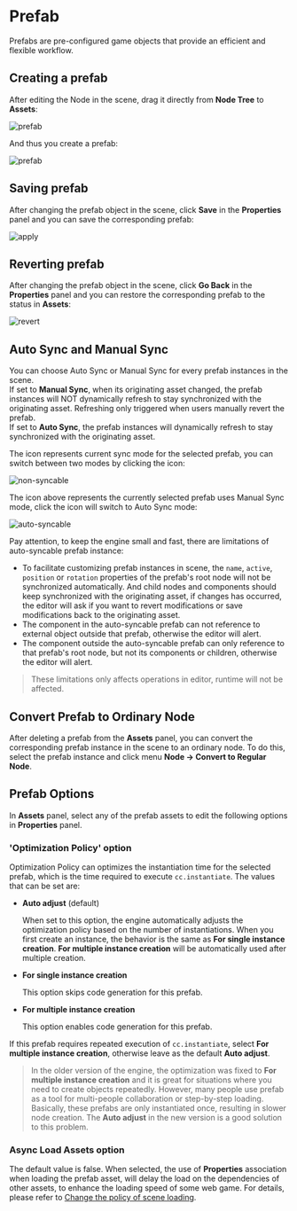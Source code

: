 # Prefab

Prefabs are pre-configured game objects that provide an efficient and flexible workflow.

## Creating a prefab

After editing the Node in the scene, drag it directly from **Node Tree** to **Assets**:

![prefab](prefab/create.png)

And thus you create a prefab:

![prefab](prefab/created.png)

## Saving prefab

After changing the prefab object in the scene, click **Save** in the **Properties** panel and you can save the corresponding prefab:

![apply](prefab/apply.png)

## Reverting prefab

After changing the prefab object in the scene, click **Go Back** in the **Properties** panel and you can restore the corresponding prefab to the status in **Assets**:

![revert](prefab/revert.png)

## Auto Sync and Manual Sync

You can choose Auto Sync or Manual Sync for every prefab instances in the scene.<br>
If set to **Manual Sync**, when its originating asset changed, the prefab instances will NOT dynamically refresh to stay synchronized with the originating asset. Refreshing only triggered when users manually revert the prefab.<br>
If set to **Auto Sync**, the prefab instances will dynamically refresh to stay synchronized with the originating asset.

The icon represents current sync mode for the selected prefab, you can switch between two modes by clicking the icon:

![non-syncable](prefab/non-syncable.png)

The icon above represents the currently selected prefab uses Manual Sync mode, click the icon will switch to Auto Sync mode:

![auto-syncable](prefab/auto-syncable.png)

Pay attention, to keep the engine small and fast, there are limitations of auto-syncable prefab instance:
 - To facilitate customizing prefab instances in scene, the `name`, `active`, `position` or `rotation` properties of the prefab's root node will not be synchronized automatically. And child nodes and components should keep synchronized with the originating asset, if changes has occurred, the editor will ask if you want to revert modifications or save modifications back to the originating asset.
 - The component in the auto-syncable prefab can not reference to external object outside that prefab, otherwise the editor will alert.
 - The component outside the auto-syncable prefab can only reference to that prefab's root node, but not its components or children, otherwise the editor will alert.

> These limitations only affects operations in editor, runtime will not be affected.

## Convert Prefab to Ordinary Node

After deleting a prefab from the **Assets** panel, you can convert the corresponding prefab instance in the scene to an ordinary node. To do this, select the prefab instance and click menu **Node -> Convert to Regular Node**.

## Prefab Options

In **Assets** panel, select any of the prefab assets to edit the following options in **Properties** panel.

### 'Optimization Policy' option

Optimization Policy can optimizes the instantiation time for the selected prefab, which is the time required to execute `cc.instantiate`. The values that can be set are:

 - **Auto adjust** (default)

   When set to this option, the engine automatically adjusts the optimization policy based on the number of instantiations. When you first create an instance, the behavior is the same as **For single instance creation**. **For multiple instance creation** will be automatically used after multiple creation.

 - **For single instance creation**

   This option skips code generation for this prefab.

 - **For multiple instance creation**

   This option enables code generation for this prefab.

If this prefab requires repeated execution of `cc.instantiate`, select **For multiple instance creation**, otherwise leave as the default **Auto adjust**.

> In the older version of the engine, the optimization was fixed to **For multiple instance creation** and it is great for situations where you need to create objects repeatedly. However, many people use prefab as a tool for multi-people collaboration or step-by-step loading. Basically, these prefabs are only instantiated once, resulting in slower node creation. The **Auto adjust** in the new version is a good solution to this problem.

### Async Load Assets option

The default value is false. When selected, the use of **Properties** association when loading the prefab asset, will delay the load on the dependencies of other assets, to enhance the loading speed of some web game. For details, please refer to [Change the policy of scene loading](scene-managing.md#async-load-assets).
